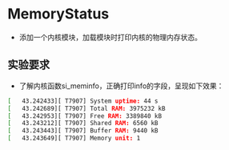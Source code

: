 # MemoryStatus

* 添加一个内核模块，加载模块时打印内核的物理内存状态。

## 实验要求

* 了解内核函数si_meminfo，正确打印info的字段，呈现如下效果：

```bash
[   43.242433][ T7907] System uptime: 44 s
[   43.242689][ T7907] Total RAM: 3975232 kB
[   43.242953][ T7907] Free RAM: 3389840 kB
[   43.243212][ T7907] Shared RAM: 6560 kB
[   43.243443][ T7907] Buffer RAM: 9440 kB
[   43.243649][ T7907] Memory unit: 1
```
